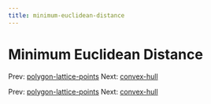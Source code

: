 ```yaml
---
title: minimum-euclidean-distance
---
```




# Minimum Euclidean Distance

Prev:
[polygon-lattice-points](polygon-lattice-points.md)
Next: [convex-hull](convex-hull.md)

Prev:
[polygon-lattice-points](polygon-lattice-points.md)
Next: [convex-hull](convex-hull.md)

